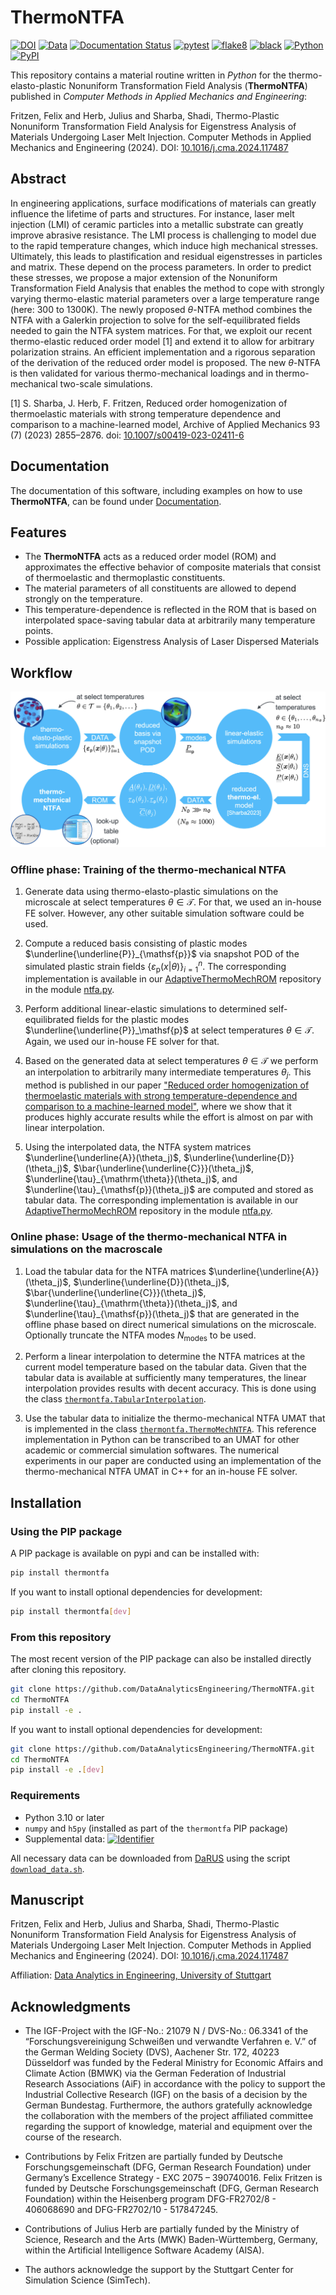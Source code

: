 # ThermoNTFA

<!-- The badges we want to display -->
[![DOI][doi-shield]][arxiv-url]
[![Data][doi-shield]][doi-url]
[![Documentation Status][docs-shield]][docs-url]
[![pytest](https://github.com/DataAnalyticsEngineering/ThermoNTFA/actions/workflows/ci.yml/badge.svg)](https://github.com/DataAnalyticsEngineering/ThermoNTFA/actions/workflows/ci.yml)
[![flake8](https://img.shields.io/badge/flake8-checked-blue.svg)](https://flake8.pycqa.org/)
[![black](https://img.shields.io/badge/code%20style-black-000000.svg)](https://github.com/psf/black)
[![Python](https://img.shields.io/badge/python-3.11-purple.svg)](https://www.python.org/)
[![PyPI](https://img.shields.io/pypi/v/thermontfa)](https://pypi.org/project/thermontfa/)
<!--[![MIT License][license-shield]][license-url]-->
<!--[![License: MIT](https://img.shields.io/badge/License-MIT-yellow.svg)](./LICENSE.md)-->


This repository contains a material routine written in *Python* for the thermo-elasto-plastic Nonuniform Transformation Field Analysis (**ThermoNTFA**) published in _Computer Methods in Applied Mechanics and Engineering_:

Fritzen, Felix and Herb, Julius and Sharba, Shadi, Thermo-Plastic Nonuniform Transformation Field Analysis for Eigenstress Analysis of Materials Undergoing Laser Melt Injection. Computer Methods in Applied Mechanics and Engineering (2024). DOI: [10.1016/j.cma.2024.117487](https://doi.org/10.1016/j.cma.2024.117487)

## Abstract

In engineering applications, surface modifications of materials can greatly influence the lifetime of parts and structures. For instance, laser melt injection (LMI) of ceramic particles into a metallic substrate can greatly improve abrasive resistance. The LMI process is challenging to model due to the rapid temperature changes, which induce high mechanical stresses. Ultimately, this leads to plastification and residual eigenstresses in particles and matrix. These depend on the process parameters. In order to predict these stresses, we propose a major extension of the Nonuniform Transformation Field Analysis that enables the method to cope with strongly varying thermo-elastic material parameters over a large temperature range (here: 300 to 1300K). The newly proposed $\theta$-NTFA method combines the NTFA with a Galerkin projection to solve for the self-equilibrated fields needed to gain the NTFA system matrices. For that, we exploit our recent thermo-elastic reduced order model [1] and extend it to allow for arbitrary polarization strains.  An efficient implementation and a rigorous separation of the derivation of the reduced order model is proposed. The new $\theta$-NTFA is then validated for various thermo-mechanical loadings and in thermo-mechanical two-scale simulations.

[1] S. Sharba, J. Herb, F. Fritzen, Reduced order homogenization of thermoelastic materials with strong temperature
dependence and comparison to a machine-learned model, Archive of Applied Mechanics 93 (7) (2023) 2855–2876.
doi: [10.1007/s00419-023-02411-6](https://doi.org/10.1007/s00419-023-02411-6)

## Documentation

The documentation of this software, including examples on how to use **ThermoNTFA**, can be found under [Documentation](https://DataAnalyticsEngineering.github.io/ThermoNTFA/).

## Features

- The **ThermoNTFA** acts as a reduced order model (ROM) and approximates the effective behavior of composite materials that consist of thermoelastic and thermoplastic constituents.
- The material parameters of all constituents are allowed to depend strongly on the temperature.
- This temperature-dependence is reflected in the ROM that is based on interpolated space-saving tabular data at arbitrarily many temperature points.
- Possible application: Eigenstress Analysis of Laser Dispersed Materials

## Workflow

![thermoNTFA](https://github.com/DataAnalyticsEngineering/ThermoNTFA/blob/main/docs/images/ntfa_workflow.jpg?raw=True "workflow")

### Offline phase: Training of the thermo-mechanical NTFA

1. Generate data using thermo-elasto-plastic simulations on the microscale at select temperatures $`\theta \in \mathcal{T}`$.
For that, we used an in-house FE solver. However, any other suitable simulation software could be used.

2. Compute a reduced basis consisting of plastic modes $`\underline{\underline{P}}_{\mathsf{p}}`$ via snapshot POD of the simulated plastic strain fields $`\{\varepsilon_\mathsf{p}(x | \theta)\}^n_{i=1}`$.
The corresponding implementation is available in our [AdaptiveThermoMechROM](https://github.com/DataAnalyticsEngineering/AdaptiveThermoMechROM) repository in the module [ntfa.py](https://github.com/DataAnalyticsEngineering/AdaptiveThermoMechROM/blob/ntfa/ntfa.py).

3. Perform additional linear-elastic simulations to determined self-equilibrated fields for the plastic modes $`\underline{\underline{P}}_\mathsf{p}`$ at select temperatures $`\theta \in \mathcal{T}`$.
Again, we used our in-house FE solver for that.

4. Based on the generated data at select temperatures $`\theta \in \mathcal{T}`$ we perform an interpolation to arbitrarily many intermediate temperatures $`\theta_j`$.
This method is published in our paper ["Reduced order homogenization of thermoelastic materials with strong temperature-dependence and comparison to a machine-learned model"](https://doi.org/10.1007/s00419-023-02411-6), where we show that it produces highly accurate results while the effort is almost on par with linear interpolation.

5. Using the interpolated data, the NTFA system matrices $`\underline{\underline{A}}(\theta_j)`$, $`\underline{\underline{D}}(\theta_j)`$, $`\bar{\underline{\underline{C}}}(\theta_j)`$, $`\underline{\tau}_{\mathrm{\theta}}(\theta_j)`$, and $`\underline{\tau}_{\mathsf{p}}(\theta_j)`$ are computed and stored as tabular data.
The corresponding implementation is available in our [AdaptiveThermoMechROM](https://github.com/DataAnalyticsEngineering/AdaptiveThermoMechROM) repository in the module [ntfa.py](https://github.com/DataAnalyticsEngineering/AdaptiveThermoMechROM/blob/ntfa/ntfa.py).

### Online phase: Usage of the thermo-mechanical NTFA in simulations on the macroscale

1. Load the tabular data for the NTFA matrices $`\underline{\underline{A}}(\theta_j)`$, $`\underline{\underline{D}}(\theta_j)`$, $`\bar{\underline{\underline{C}}}(\theta_j)`$, $`\underline{\tau}_{\mathrm{\theta}}(\theta_j)`$, and $`\underline{\tau}_{\mathsf{p}}(\theta_j)`$ that are generated in the offline phase based on direct numerical simulations on the microscale.
Optionally truncate the NTFA modes $`N_{\mathrm{modes}}`$ to be used.

2. Perform a linear interpolation to determine the NTFA matrices at the current model temperature based on the tabular data.
Given that the tabular data is available at sufficiently many temperatures, the linear interpolation provides results with decent accuracy.
This is done using the class [`thermontfa.TabularInterpolation`](https://github.com/DataAnalyticsEngineering/ThermoNTFA/blob/main/thermontfa/tabular_interpolation.py).

3. Use the tabular data to initialize the thermo-mechanical NTFA UMAT that is implemented in the class [`thermontfa.ThermoMechNTFA`](https://github.com/DataAnalyticsEngineering/ThermoNTFA/blob/main/thermontfa/thermoNTFA.py).
This reference implementation in Python can be transcribed to an UMAT for other academic or commercial simulation softwares.
The numerical experiments in our paper are conducted using an implementation of the thermo-mechanical NTFA UMAT in C++ for an in-house FE solver.

## Installation

### Using the PIP package

A PIP package is available on pypi and can be installed with:

```bash
pip install thermontfa
```

If you want to install optional dependencies for development:

```bash
pip install thermontfa[dev]
```

### From this repository

The most recent version of the PIP package can also be installed directly after cloning this repository.

```bash
git clone https://github.com/DataAnalyticsEngineering/ThermoNTFA.git
cd ThermoNTFA
pip install -e .
```

If you want to install optional dependencies for development:

```bash
git clone https://github.com/DataAnalyticsEngineering/ThermoNTFA.git
cd ThermoNTFA
pip install -e .[dev]
```

### Requirements

- Python 3.10 or later
- `numpy` and `h5py` (installed as part of the `thermontfa` PIP package)
- Supplemental data: [![Identifier](https://img.shields.io/badge/doi-10.18419%2Fdarus--4509-d45815.svg)](https://doi.org/10.18419/darus-4509)

All necessary data can be downloaded from [DaRUS](https://darus.uni-stuttgart.de/) using the script [`download_data.sh`](download_data.sh).

## Manuscript

Fritzen, Felix and Herb, Julius and Sharba, Shadi, Thermo-Plastic Nonuniform Transformation Field Analysis for Eigenstress Analysis of Materials Undergoing Laser Melt Injection. Computer Methods in Applied Mechanics and Engineering (2024). DOI: [10.1016/j.cma.2024.117487](https://doi.org/10.1016/j.cma.2024.117487)

Affiliation: [Data Analytics in Engineering, University of Stuttgart](http://www.mib.uni-stuttgart.de/dae)

## Acknowledgments

- The IGF-Project with the IGF-No.: 21079 N / DVS-No.: 06.3341 of the “Forschungsvereinigung Schweißen und verwandte Verfahren e.
  V.” of the German Welding Society (DVS), Aachener Str. 172, 40223 Düsseldorf was funded by the Federal Ministry for Economic
  Affairs and Climate Action (BMWK) via the German Federation of Industrial Research Associations (AiF) in accordance with the
  policy to support the Industrial Collective Research (IGF) on the basis of a decision by the German Bundestag. Furthermore, the
  authors gratefully acknowledge the collaboration with the members of the project affiliated committee regarding the support of
  knowledge, material and equipment over the course of the research.

- Contributions by Felix Fritzen are partially funded by Deutsche Forschungsgemeinschaft (DFG, German Research Foundation) under
  Germany’s Excellence Strategy - EXC 2075 – 390740016. Felix Fritzen is funded by Deutsche Forschungsgemeinschaft (DFG, German
  Research Foundation) within the Heisenberg program DFG-FR2702/8 - 406068690 and DFG-FR2702/10 - 517847245.

- Contributions of Julius Herb are partially funded by the Ministry of Science, Research and the Arts (MWK) Baden-Württemberg, Germany, within the Artificial Intelligence Software Academy (AISA).

- The authors acknowledge the support by the Stuttgart Center for Simulation Science (SimTech).

[license-shield]: https://img.shields.io/github/license/DataAnalyticsEngineering/ThermoNTFA.svg
[license-url]: https://github.com/DataAnalyticsEngineering/ThermoNTFA/blob/main/LICENSE
[doi-shield]: https://img.shields.io/badge/doi-10.18419%2Fdarus--4509-d45815.svg
[doi-url]: https://doi.org/10.18419/darus-4509
[arxiv-shield]: https://img.shields.io/badge/SSRN-4926472-b31b1b.svg
[arxiv-url]: https://doi.org/10.1016/j.cma.2024.117487
[docs-url]: https://DataAnalyticsEngineering.github.io/ThermoNTFA
[docs-shield]: https://img.shields.io/badge/docs-online-blue.svg
